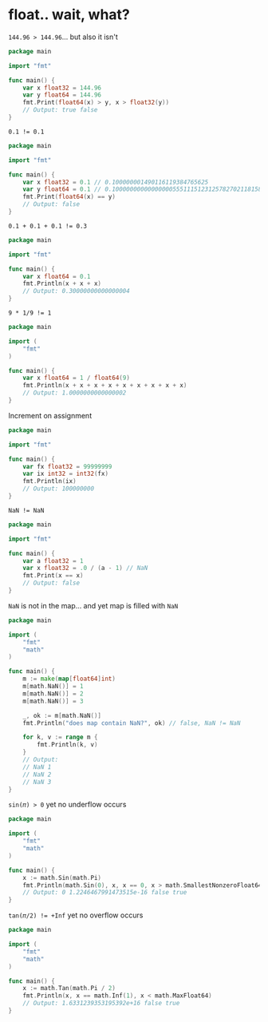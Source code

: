 # float.. wait, what?

`144.96 > 144.96`... but also it isn't
```go
package main

import "fmt"

func main() {
	var x float32 = 144.96
	var y float64 = 144.96
	fmt.Print(float64(x) > y, x > float32(y))
	// Output: true false
}
```

`0.1 != 0.1`
```go
package main

import "fmt"

func main() {
	var x float32 = 0.1 // 0.100000001490116119384765625
	var y float64 = 0.1 // 0.1000000000000000055511151231257827021181583404541015625
	fmt.Print(float64(x) == y)
	// Output: false
}
```

`0.1 + 0.1 + 0.1 != 0.3`
```go
package main

import "fmt"

func main() {
	var x float64 = 0.1
	fmt.Println(x + x + x)
	// Output: 0.30000000000000004
}
```

`9 * 1/9 != 1`
```go
package main

import (
	"fmt"
)

func main() {
	var x float64 = 1 / float64(9)
	fmt.Println(x + x + x + x + x + x + x + x + x)
	// Output: 1.0000000000000002
}
```

Increment on assignment
```go
package main

import "fmt"

func main() {
	var fx float32 = 99999999
	var ix int32 = int32(fx)
	fmt.Println(ix)
	// Output: 100000000
}
```

`NaN != NaN`
```go
package main

import "fmt"

func main() {
	var a float32 = 1
	var x float32 = .0 / (a - 1) // NaN
	fmt.Print(x == x)
	// Output: false
}
```

`NaN` is not in the map... and yet map is filled with `NaN`
```go
package main

import (
	"fmt"
	"math"
)

func main() {
	m := make(map[float64]int)
	m[math.NaN()] = 1
	m[math.NaN()] = 2
	m[math.NaN()] = 3

	_, ok := m[math.NaN()]
	fmt.Println("does map contain NaN?", ok) // false, NaN != NaN

	for k, v := range m {
		fmt.Println(k, v)
	}
	// Output:
	// NaN 1
	// NaN 2
	// NaN 3
}
```

`sin(𝜋) > 0` yet no underflow occurs
```go
package main

import (
	"fmt"
	"math"
)

func main() {
	x := math.Sin(math.Pi)
	fmt.Println(math.Sin(0), x, x == 0, x > math.SmallestNonzeroFloat64)
	// Output: 0 1.2246467991473515e-16 false true
}
```

`tan(𝜋/2) != +Inf` yet no overflow occurs
```go
package main

import (
	"fmt"
	"math"
)

func main() {
	x := math.Tan(math.Pi / 2)
	fmt.Println(x, x == math.Inf(1), x < math.MaxFloat64)
	// Output: 1.6331239353195392e+16 false true
}
```
